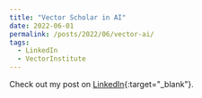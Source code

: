 ```yaml
---
title: "Vector Scholar in AI"
date: 2022-06-01
permalink: /posts/2022/06/vector-ai/
tags:
  - LinkedIn
  - VectorInstitute
---
```


Check out my post on [LinkedIn](https://www.linkedin.com/posts/anthony-rinaldi_it-is-an-honour-to-have-been-awarded-the-activity-6929880909559025664-S2yB?utm_source=linkedin_share&utm_medium=member_desktop_web){:target="\_blank"}.
